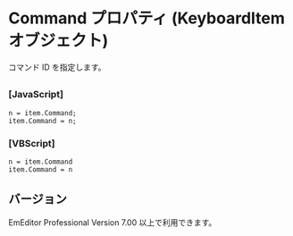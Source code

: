 # Command プロパティ (KeyboardItem オブジェクト)

コマンド ID を指定します。

## 

### \[JavaScript\]

```
n = item.Command;
item.Command = n;
```

### \[VBScript\]

```
n = item.Command
item.Command = n
```

## バージョン

EmEditor Professional Version 7.00 以上で利用できます。
